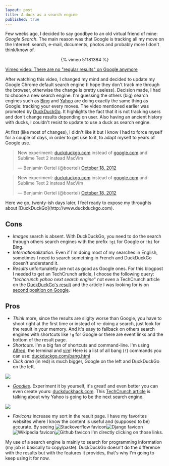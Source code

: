 ```yaml
---
layout: post
title: A duck as a search engine
published: true
---
```


Few weeks ago, I decided to say goodbye to an old virtual friend of mine: *Google Search*.
The main reason was that Google is tracking all my move on the Internet: search, e-mail, documents, photos and probably more I don't think/know of.

<center class="desktop">
{% vimeo 51181384 %}
</center>
<div class="mobile">
    <p>
        <a href="http://wwww.vimeo.com/51181384">Vimeo video: There are no "regular results" on Google anymore</a>
    </p>
</div>

After watching this video, I changed my mind and decided to update my Google Chrome default search engine (I hope they don't track me through the browser, otherwise the change is pretty useless). Decision made, I had to choose a new search engine. I'm guessing the others (big) search engines such as [Bing](http://www.bing.com) and [Yahoo](http://www.yahoo.com) are doing exactly the same thing as Google: tracking your every moves. The video mentioned earlier was promoted by [DuckDuckGo](http://www.duckduckgo.com). It highlights the fact that it is not tracking users and don't change results depending on user. Also having an ancient history with ducks, I couldn't resist to update to use a duck as search engine.

At first (like most of changes), I didn't like it but I know I had to force myself for a couple of days, in order to get use to it, to adapt myself to years of Google use.

<div class="desktop">
    <blockquote class="twitter-tweet tw-align-center"><p>New experiment: <a href="http://t.co/qIdsRrr6" title="http://duckduckgo.com">duckduckgo.com</a> instead of <a href="http://t.co/7OVT9A2D" title="http://google.com">google.com</a> and Sublime Text 2 instead MacVim</p>&mdash; Benjamin Oertel (@boertel) <a href="https://twitter.com/boertel/status/259037590102093826" data-datetime="2012-10-18T21:05:48+00:00">October 18, 2012</a></blockquote>
</div>
<div class="mobile">
    <blockquote class="twitter-tweet"><p>New experiment: <a href="http://t.co/qIdsRrr6" title="http://duckduckgo.com">duckduckgo.com</a> instead of <a href="http://t.co/7OVT9A2D" title="http://google.com">google.com</a> and Sublime Text 2 instead MacVim</p>&mdash; Benjamin Oertel (@boertel) <a href="https://twitter.com/boertel/status/259037590102093826" data-datetime="2012-10-18T21:05:48+00:00">October 18, 2012</a></blockquote>
</div>
<script src="//platform.twitter.com/widgets.js" charset="utf-8"></script>
Here we go, twenty-ish days later, I feel ready to expose my throughts about [DuckDuckGo](http://www.duckduckgo.com).

## Cons

- *Images* search is absent. With DuckDuckGo, you need to do the search through others search engines with the prefix ``!gi`` for Google or ``!bi`` for Bing.
- *Internationalization*. Even if I'm doing most of my searches in English, sometimes I need to search something in French and DuckDuckGo doesn't understand it.
- *Results* unfortunaletly are not as good as Google ones. For this blogpost I needed to get an TechCrunch article, I choose the following query: "*techcrunch yahoo next search engine*" not even a TechCrunch article on the [DuckDuckGo's result](http://duckduckgo.com/?q=techcrunch+yahoo+next+search+engine) and the article I was looking for is on [second position on Google](https://encrypted.google.com/search?hl=en&q=techcrunch%20yahoo%20next%20search%20engine).


## Pros

- *Think* more, since the results are sliglty worse than Google, you have to shoot right at the first time or instead of re-doing a search, just look for the result in your memory. And it's easy to fallback on others search engines with shortcuts like ``!g`` for Google or there are event links and the bottom of the result page.
- *Shortcuts*. I'm a big fan of shortcuts and command-line. I'm using [Alfred](http://alfredapp.com), the terminal and [vim](http://en.wikipedia.org/wiki/Vim_\(text_editor\))! Here is a list of all bang (``!``) commands you can use: [duckduckgo.com/bang.html](http://duckduckgo.com/bang.html)
- *Click area* (in red) is much bigger, Google on the left and DuckDuckGo on the left.

<img src="http://f.cl.ly/items/1p451L3H2e3w1q293x1H/click-area.png" class="media">

- *[Goodies](http://duckduckgo.com/goodies/)*. Experiment it by yourself, it's great! and even better you can even create yours: [duckduckhack.com](http://duckduckhack.com/). This [TechCrunch article](http://techcrunch.com/2012/10/28/why-the-future-of-search-may-look-more-like-yahoo-than-google/) is talking about why Yahoo is going to be the next search engine.

<img src="http://f.cl.ly/items/082L3P3z092e2R0b0T0h/goodies.png" class="media">

- *Favicons* increase my sort in the result page. I have my favorites websites where I know the content is useful and (supposed to be) accurate. By seeing ![Stackoverflow favicon](http://icons.duckduckgo.com/i/www.stackoverflow.com.ico)![Django favicon](http://icons.duckduckgo.com/i/www.djangoproject.com.ico)![Wikipedia favicon](http://icons.duckduckgo.com/i/en.wikipedia.com.ico)![Github favicon](http://icons.duckduckgo.com/i/www.github.com.ico) I'm directly clicking on those links.


My use of a search engine is mainly to search for programming information (my job is basically to copy/paste). DuckDuckGo doesn't do the difference with the results but with the features it provides, that's why I'm going to keep using it for now.
